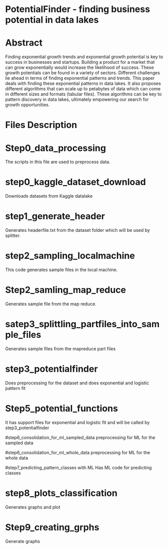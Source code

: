 # PotentialFinder - finding business potential in data lakes


# Abstract
Finding exponential growth trends and exponential growth potential is key to success in businesses and startups. Building a product for a market that can grow exponentially would increase the likelihood of success. These growth potentials can be found in a variety of sectors. Different challenges lie ahead in terms of finding exponential patterns and trends. This paper deals with finding these exponential patterns in data lakes. It also proposes different algorithms that can scale up to petabytes of data which can come in different sizes and formats (tabular files). These algorithms can be key to pattern discovery in data lakes, ultimately empowering our search for growth opportunities.


# Files Description
# Step0_data_processing
The scripts in this file are used to preprocess data.

# step0_kaggle_dataset_download
Downloads datasets from Kaggle datalake

# step1_generate_header
Generates headerfile.txt from the dataset folder which will be used by splitter.

# step2_sampling_localmachine
This code generates sample files in the local machine.

# Step2_samling_map_reduce
Generates sample file from the map reduce.

# satep3_splittling_partfiles_into_sample_files
Generates sample files from the mapreduce part files

# step3_potentialfinder
Does preprocessing for the dataset and does exponential and logistic pattern fit

# Step5_potential_functions
It has support files for exponential and logistic fit and will be called by step3_potentialfinder

#step6_consolidation_for_ml_sampled_data
preprocessing for ML for the sampled data

#step6_consolidation_for_ml_whole_data
preprocessing for ML for the whole data


#step7_predicting_pattern_classes with ML
Has ML code for predicting classes

# step8_plots_classification
Generates graphs and plot

# Step9_creating_grphs
Generate graphs 




